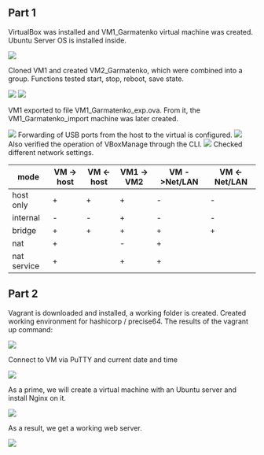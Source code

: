 ﻿## Part 1
VirtualBox was installed and VM1_Garmatenko virtual machine was created. Ubuntu Server OS is installed inside.

![](img/Screenshot_1.png) 

Cloned VM1 and created VM2_Garmatenko, which were combined into a group. Functions tested
start, stop, reboot, save state. 

![](img/Screenshot_2.png)
![](img/Screenshot_3.png)

VM1 exported to file VM1_Garmatenko_exp.ova. From it, the VM1_Garmatenko_import machine was later created.

![](img/Screenshot_4.png)
Forwarding of USB ports from the host to the virtual is configured. 
![](img/Screenshot_5.png)
Also verified the operation of VBoxManage through the CLI.
![](img/Screenshot_6.png)
Checked different network settings.

| mode | VM -> host | VM <- host | VM1 -> VM2 | VM ->Net/LAN | VM <- Net/LAN |
|----------|----------|---|---|---|---|
| host only | + | + | + | - | - |
| internal  |  - | - | + | - | - |
| bridge | +| + | + | + | + |
| nat  | +|  | - | + |  |
| nat service  |+|  | + | + |  |

## Part 2

Vagrant is downloaded and installed, a working folder is created. Created working environment for hashicorp / precise64. The results of the vagrant up command:

![](img/Screenshot_7.png)

Connect to VM via PuTTY and current date and time

![](img/Screenshot_8.png)

As a prime, we will create a virtual machine with an Ubuntu server and install Nginx on it.

![](img/Screenshot_9.png)

As a result, we get a working web server.

![](img/Screenshot_10.png) 
